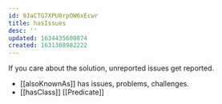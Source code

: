```yaml
---
id: 9JaCTG7XPU0rpOW6xEcwr
title: hasIssues
desc: ''
updated: 1634435600874
created: 1631308982222
---
```


If you care about the solution, unreported issues get reported.

- [[alsoKnownAs]] has issues, problems, challenges. 
- [[hasClass]] [[Predicate]]
  
